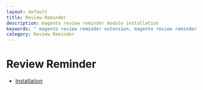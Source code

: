 ```yaml
---
layout: default
title: Review Reminder
description: magento review reminder module installation
keywords: " magento review reminder extension, magento review reminder email "
category: Review Reminder
---
```


# Review Reminder

- [Installation](installation/)